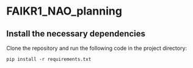 # FAIKR1_NAO_planning

## Install the necessary dependencies
Clone the repository and run the following code in the project directory:
```
pip install -r requirements.txt
```
